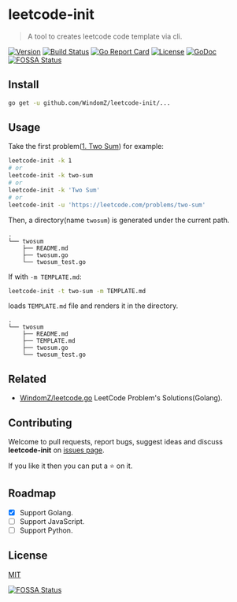 # leetcode-init

> A tool to creates leetcode code template via cli.

[![Version](https://img.shields.io/badge/version-v1.1.0-brightgreen.svg)](https://github.com/WindomZ/leetcode-init/releases)
[![Build Status](https://travis-ci.org/WindomZ/leetcode-init.svg?branch=master)](https://travis-ci.org/WindomZ/leetcode-init)
[![Go Report Card](https://goreportcard.com/badge/github.com/WindomZ/leetcode-init)](https://goreportcard.com/report/github.com/WindomZ/leetcode-init)
[![License](https://img.shields.io/badge/license-MIT-brightgreen.svg)](https://opensource.org/licenses/MIT)
[![GoDoc](https://godoc.org/github.com/WindomZ/leetcode-init/leetcode?status.svg)](https://godoc.org/github.com/WindomZ/leetcode-init/leetcode)
[![FOSSA Status](https://app.fossa.io/api/projects/git%2Bgithub.com%2FWindomZ%2Fleetcode-init.svg?type=shield)](https://app.fossa.io/projects/git%2Bgithub.com%2FWindomZ%2Fleetcode-init?ref=badge_shield)

## Install
```bash
go get -u github.com/WindomZ/leetcode-init/...
```

## Usage
Take the first problem([1. Two Sum](https://leetcode.com/problems/two-sum/description/)) for example: 

```bash
leetcode-init -k 1
# or
leetcode-init -k two-sum
# or
leetcode-init -k 'Two Sum'
# or
leetcode-init -u 'https://leetcode.com/problems/two-sum'
```

Then, a directory(name `twosum`) is generated under the current path.

```
.
└── twosum
    ├── README.md
    ├── twosum.go
    └── twosum_test.go
```

If with `-m TEMPLATE.md`:

```bash
leetcode-init -t two-sum -m TEMPLATE.md
```

loads `TEMPLATE.md` file and renders it in the directory.

```
.
└── twosum
    ├── README.md
    ├── TEMPLATE.md
    ├── twosum.go
    └── twosum_test.go
```

## Related

- [WindomZ/leetcode.go](https://github.com/WindomZ/leetcode.go) LeetCode Problem's Solutions(Golang).

## Contributing

Welcome to pull requests, report bugs, suggest ideas and discuss 
**leetcode-init** on [issues page](https://github.com/WindomZ/leetcode-init/issues).

If you like it then you can put a :star: on it.

## Roadmap

- [x] Support Golang.
- [ ] Support JavaScript.
- [ ] Support Python.

## License

[MIT](https://github.com/WindomZ/leetcode-init/blob/master/LICENSE)

[![FOSSA Status](https://app.fossa.io/api/projects/git%2Bgithub.com%2FWindomZ%2Fleetcode-init.svg?type=large)](https://app.fossa.io/projects/git%2Bgithub.com%2FWindomZ%2Fleetcode-init?ref=badge_large)
